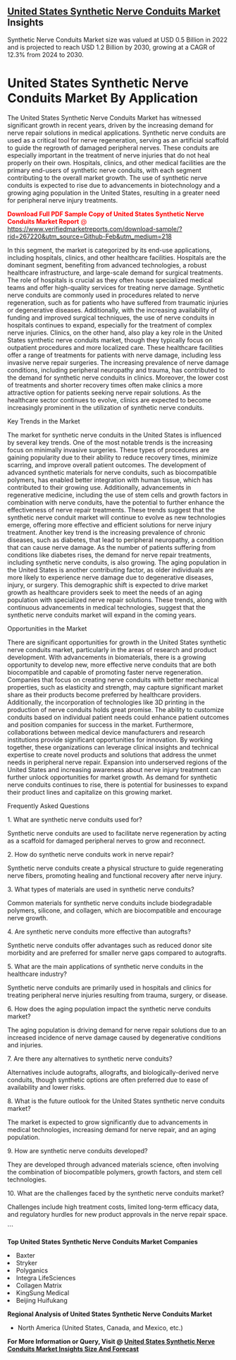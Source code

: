 <h2><a href="https://www.verifiedmarketreports.com/download-sample/?rid=267220&amp;utm_source=Github-Feb&amp;utm_medium=218" target="_blank">United States Synthetic Nerve Conduits Market</a> Insights</h2><p>Synthetic Nerve Conduits Market size was valued at USD 0.5 Billion in 2022 and is projected to reach USD 1.2 Billion by 2030, growing at a CAGR of 12.3% from 2024 to 2030.</p><p> <h1>United States Synthetic Nerve Conduits Market By Application</h1> <p>The United States Synthetic Nerve Conduits Market has witnessed significant growth in recent years, driven by the increasing demand for nerve repair solutions in medical applications. Synthetic nerve conduits are used as a critical tool for nerve regeneration, serving as an artificial scaffold to guide the regrowth of damaged peripheral nerves. These conduits are especially important in the treatment of nerve injuries that do not heal properly on their own. Hospitals, clinics, and other medical facilities are the primary end-users of synthetic nerve conduits, with each segment contributing to the overall market growth. The use of synthetic nerve conduits is expected to rise due to advancements in biotechnology and a growing aging population in the United States, resulting in a greater need for peripheral nerve injury treatments. <p><span class=""><span style="color: #ff0000;"><strong>Download Full PDF Sample Copy of United States Synthetic Nerve Conduits Market Report</strong> @ </span><a href="https://www.verifiedmarketreports.com/download-sample/?rid=267220&amp;utm_source=Github-Feb&amp;utm_medium=218" target="_blank">https://www.verifiedmarketreports.com/download-sample/?rid=267220&amp;utm_source=Github-Feb&amp;utm_medium=218</a></span></p> In this segment, the market is categorized by its end-use applications, including hospitals, clinics, and other healthcare facilities. Hospitals are the dominant segment, benefiting from advanced technologies, a robust healthcare infrastructure, and large-scale demand for surgical treatments. The role of hospitals is crucial as they often house specialized medical teams and offer high-quality services for treating nerve damage. Synthetic nerve conduits are commonly used in procedures related to nerve regeneration, such as for patients who have suffered from traumatic injuries or degenerative diseases. Additionally, with the increasing availability of funding and improved surgical techniques, the use of nerve conduits in hospitals continues to expand, especially for the treatment of complex nerve injuries. Clinics, on the other hand, also play a key role in the United States synthetic nerve conduits market, though they typically focus on outpatient procedures and more localized care. These healthcare facilities offer a range of treatments for patients with nerve damage, including less invasive nerve repair surgeries. The increasing prevalence of nerve damage conditions, including peripheral neuropathy and trauma, has contributed to the demand for synthetic nerve conduits in clinics. Moreover, the lower cost of treatments and shorter recovery times often make clinics a more attractive option for patients seeking nerve repair solutions. As the healthcare sector continues to evolve, clinics are expected to become increasingly prominent in the utilization of synthetic nerve conduits. <p>Key Trends in the Market</p> <p>The market for synthetic nerve conduits in the United States is influenced by several key trends. One of the most notable trends is the increasing focus on minimally invasive surgeries. These types of procedures are gaining popularity due to their ability to reduce recovery times, minimize scarring, and improve overall patient outcomes. The development of advanced synthetic materials for nerve conduits, such as biocompatible polymers, has enabled better integration with human tissue, which has contributed to their growing use. Additionally, advancements in regenerative medicine, including the use of stem cells and growth factors in combination with nerve conduits, have the potential to further enhance the effectiveness of nerve repair treatments. These trends suggest that the synthetic nerve conduit market will continue to evolve as new technologies emerge, offering more effective and efficient solutions for nerve injury treatment. Another key trend is the increasing prevalence of chronic diseases, such as diabetes, that lead to peripheral neuropathy, a condition that can cause nerve damage. As the number of patients suffering from conditions like diabetes rises, the demand for nerve repair treatments, including synthetic nerve conduits, is also growing. The aging population in the United States is another contributing factor, as older individuals are more likely to experience nerve damage due to degenerative diseases, injury, or surgery. This demographic shift is expected to drive market growth as healthcare providers seek to meet the needs of an aging population with specialized nerve repair solutions. These trends, along with continuous advancements in medical technologies, suggest that the synthetic nerve conduits market will expand in the coming years. <p>Opportunities in the Market</p> <p>There are significant opportunities for growth in the United States synthetic nerve conduits market, particularly in the areas of research and product development. With advancements in biomaterials, there is a growing opportunity to develop new, more effective nerve conduits that are both biocompatible and capable of promoting faster nerve regeneration. Companies that focus on creating nerve conduits with better mechanical properties, such as elasticity and strength, may capture significant market share as their products become preferred by healthcare providers. Additionally, the incorporation of technologies like 3D printing in the production of nerve conduits holds great promise. The ability to customize conduits based on individual patient needs could enhance patient outcomes and position companies for success in the market. Furthermore, collaborations between medical device manufacturers and research institutions provide significant opportunities for innovation. By working together, these organizations can leverage clinical insights and technical expertise to create novel products and solutions that address the unmet needs in peripheral nerve repair. Expansion into underserved regions of the United States and increasing awareness about nerve injury treatment can further unlock opportunities for market growth. As demand for synthetic nerve conduits continues to rise, there is potential for businesses to expand their product lines and capitalize on this growing market. <p>Frequently Asked Questions</p> <p>1. What are synthetic nerve conduits used for?</p> <p>Synthetic nerve conduits are used to facilitate nerve regeneration by acting as a scaffold for damaged peripheral nerves to grow and reconnect.</p> <p>2. How do synthetic nerve conduits work in nerve repair?</p> <p>Synthetic nerve conduits create a physical structure to guide regenerating nerve fibers, promoting healing and functional recovery after nerve injury.</p> <p>3. What types of materials are used in synthetic nerve conduits?</p> <p>Common materials for synthetic nerve conduits include biodegradable polymers, silicone, and collagen, which are biocompatible and encourage nerve growth.</p> <p>4. Are synthetic nerve conduits more effective than autografts?</p> <p>Synthetic nerve conduits offer advantages such as reduced donor site morbidity and are preferred for smaller nerve gaps compared to autografts.</p> <p>5. What are the main applications of synthetic nerve conduits in the healthcare industry?</p> <p>Synthetic nerve conduits are primarily used in hospitals and clinics for treating peripheral nerve injuries resulting from trauma, surgery, or disease.</p> <p>6. How does the aging population impact the synthetic nerve conduits market?</p> <p>The aging population is driving demand for nerve repair solutions due to an increased incidence of nerve damage caused by degenerative conditions and injuries.</p> <p>7. Are there any alternatives to synthetic nerve conduits?</p> <p>Alternatives include autografts, allografts, and biologically-derived nerve conduits, though synthetic options are often preferred due to ease of availability and lower risks.</p> <p>8. What is the future outlook for the United States synthetic nerve conduits market?</p> <p>The market is expected to grow significantly due to advancements in medical technologies, increasing demand for nerve repair, and an aging population.</p> <p>9. How are synthetic nerve conduits developed?</p> <p>They are developed through advanced materials science, often involving the combination of biocompatible polymers, growth factors, and stem cell technologies.</p> <p>10. What are the challenges faced by the synthetic nerve conduits market?</p> <p>Challenges include high treatment costs, limited long-term efficacy data, and regulatory hurdles for new product approvals in the nerve repair space.</p> ```</p><p><strong>Top United States Synthetic Nerve Conduits Market Companies</strong></p><div data-test-id=""><p><li>Baxter</li><li> Stryker</li><li> Polyganics</li><li> Integra LifeSciences</li><li> Collagen Matrix</li><li> KingSung Medical</li><li> Beijing Huifukang</li></p><div><strong>Regional Analysis of&nbsp;United States Synthetic Nerve Conduits Market</strong></div><ul><li dir="ltr"><p dir="ltr">North America&nbsp;(United States, Canada, and Mexico, etc.)</p></li></ul><p><strong>For More Information or Query, Visit @&nbsp;</strong><strong><a href="https://www.verifiedmarketreports.com/product/synthetic-nerve-conduits-market/?utm_source=Github-Feb&amp;utm_medium=218" target="_blank">United States Synthetic Nerve Conduits Market Insights Size And Forecast</a></strong></p></div>
